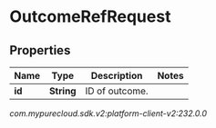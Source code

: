 # OutcomeRefRequest


## Properties

| Name | Type | Description | Notes |
| ------------ | ------------- | ------------- | ------------- |
| **id** | **String** | ID of outcome. |  |




_com.mypurecloud.sdk.v2:platform-client-v2:232.0.0_
